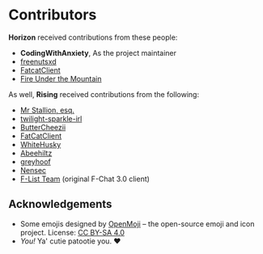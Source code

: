 # Contributors

**Horizon** received contributions from these people:

- **CodingWithAnxiety**, As the project maintainer
- [freenutsxd](https://github.com/freenutsxd)
- [FatcatClient](https://github.com/FatCatClient)
- [Fire Under the Mountain](https://github.com/FireUnderTheMountain)

As well, **Rising** received contributions from the following:

- [Mr Stallion, esq.](https://github.com/hearmeneigh)
- [twilight-sparkle-irl](https://github.com/twilight-sparkle-irl)
- [ButterCheezii](https://github.com/ButterCheezii)
- [FatCatClient](https://github.com/FatCatClient)
- [WhiteHusky](https://github.com/WhiteHusky)
- [Abeehiltz](https://github.com/Abeehiltz)
- [greyhoof](https://github.com/greyhoof)
- [Nensec](https://github.com/Nensec)
- [F-List Team](https://github.com/f-list) (original F-Chat 3.0 client)

## Acknowledgements

- Some emojis designed by [OpenMoji](https://openmoji.org/) – the open-source emoji and icon project. License: [CC BY-SA 4.0](https://creativecommons.org/licenses/by-sa/4.0/#)
- _You!_ Ya' cutie patootie you. ♥
